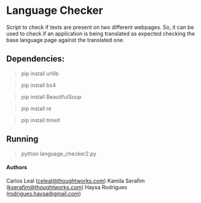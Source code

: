 # Language Checker
Script to check if texts are present on two different webpages. So, it can be used to check if an application is being translated as expected checking the base language page against the translated one.

## Dependencies:
> pip install urllib

> pip install bs4

> pip install BeautifulSoup

> pip install re

> pip install timeit

## Running
> python language_checker2.py <url1> <url2>

#### Authors
Carlos Leal (celeal@thoughtworks.com)
Kamila Serafim (kserafim@thoughtworks.com)
Haysa Rodrigues (rodrigues.haysa@gmail.com)
